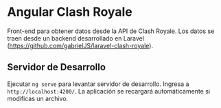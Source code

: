 # Angular Clash Royale

Front-end para obtener datos desde la API de Clash Royale. Los datos se traen desde un backend desarrollado en Laravel (https://github.com/gabrielJS/laravel-clash-royale).

## Servidor de Desarrollo

Ejecutar `ng serve` para levantar servidor de desarrollo. Ingresa a `http://localhost:4200/`. La aplicación se recargará automáticamente si modificas un archivo.

